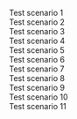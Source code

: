 Test scenario 1 <br />
Test scenario 2 <br />
Test scenario 3 <br />
Test scenario 4 <br />
Test scenario 5 <br />
Test scenario 6 <br />
Test scenario 7 <br />
Test scenario 8 <br />
Test scenario 9 <br />
Test scenario 10 <br />
Test scenario 11 <br />
